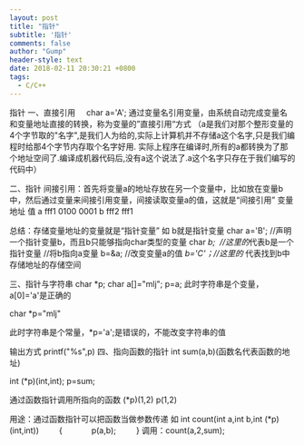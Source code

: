```yaml
---
layout: post
title: "指针"
subtitle: '指针'
comments: false
author: "Gump"
header-style: text
date: 2018-02-11 20:30:21 +0800
tags:
  - C/C++
--- 
```


指针
一、直接引用
    char a='A';
通过变量名引用变量，由系统自动完成变量名和变量地址直接的转换，称为变量的”直接引用“方式
（a是我们对那个整形变量的4个字节取的"名字",是我们人为给的,实际上计算机并不存储a这个名字,只是我们编程时给那4个字节内存取个名字好用.
实际上程序在编译时,所有的a都转换为了那个地址空间了.编译成机器代码后,没有a这个说法了.a这个名字只存在于我们编写的代码中）

二、指针
间接引用：首先将变量a的地址存放在另一个变量中，比如放在变量b中，然后通过变量来间接引用变量，间接读取变量a的值，这就是“间接引用”
变量
地址
值
a
fff1
0100 0001
b
fff2
fff1

总结：存储变量地址的变量就是“指针变量” 如 b就是指针变量
char a='B';
//声明一个指针变量b，而且b只能够指向char类型的变量
char *b;  //这里的*代表b是一个指针变量
//将b指向a变量
b=&a;
//改变变量a的值
*b='C'；//这里的* 代表找到b中存储地址的存储空间

三、指针与字符串
char *p;
char a[]="mlj";
p=a;
此时字符串是个变量，a[0]='a'是正确的

char *p="mlj"

此时字符串是个常量，*p='a';是错误的，不能改变字符串的值

输出方式
printf("%s",p)
四、指向函数的指针
int sum(a,b)(函数名代表函数的地址)

int (*p)(int,int);
p=sum;

通过函数指针调用所指向的函数
(*p)(1,2)
p(1,2)


用途：通过函数指针可以把函数当做参数传递
如 int count(int a,int b,int (*p)(int,int))
        {
            p(a,b);
        }
调用：count(a,2,sum);
